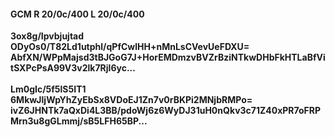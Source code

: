 #### GCM R 20/0c/400 L 20/0c/400
**3ox8g/Ipvbjujtad**<br/>**ODyOs0/T82Ld1utphl/qPfCwlHH+nMnLsCVevUeFDXU=**<br/>**AbfXN/WPpMajsd3tBJGoG7J+HorEMDmzvBVZrBziNTkwDHbFkHTLaBfVitSXPcPsA99V3v2lk7Rjl6yc...**<br/><br/>
**Lm0gIc/5f5lS5IT1**<br/>**6MkwJljWpYhZyEbSx8VDoEJ1Zn7v0rBKPi2MNjbRMPo=**<br/>**ivZ6JHNTk7aQxDi4L3BB/pdoWj6z6WyDJ31uH0nQkv3c71Z40xPR7oFRPMrn3u8gGLmmj/sB5LFH65BP...**